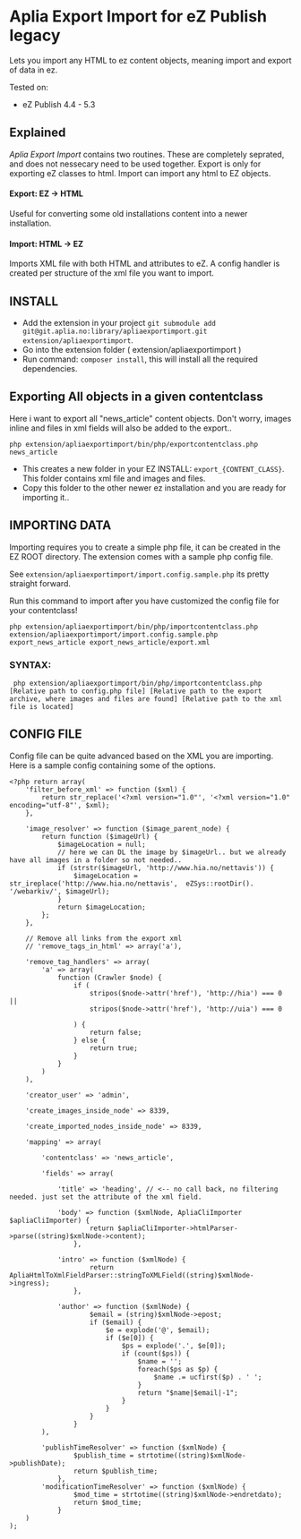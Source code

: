 # Aplia Export Import for eZ Publish legacy

Lets you import any HTML to ez content objects, meaning import and export of data in ez.

Tested on:

- eZ Publish 4.4 - 5.3


## Explained

*Aplia Export Import* contains two routines. These are completely seprated, and does not nessecary need to be used together. Export is only for exporting eZ classes to html. Import can import any html to EZ objects.


#### Export: EZ -> HTML

Useful for converting some old installations content into a newer installation.

#### Import: HTML -> EZ 

Imports XML file with both HTML and attributes to eZ. A config handler is created per structure of the xml file you want to import.


## INSTALL

- Add the extension in your project `git submodule add git@git.aplia.no:library/apliaexportimport.git extension/apliaexportimport`.
- Go into the extension folder ( extension/apliaexportimport )
- Run command: `composer install`, this will install  all the required dependencies.


## Exporting All objects in a given contentclass

Here i want to export all "news_article" content objects. Don't worry, images inline and files in xml fields will also be added to the export..

```
php extension/apliaexportimport/bin/php/exportcontentclass.php news_article
```

- This creates a new folder in your EZ INSTALL: `export_{CONTENT_CLASS}`. This folder contains xml file and images and files.
- Copy this folder to the other newer ez installation and you are ready for importing it..



## IMPORTING DATA

Importing requires you to create a simple php file, it can be created in the EZ ROOT directory. The extension comes with a sample php config file.

See `extension/apliaexportimport/import.config.sample.php` its pretty straight forward.


Run this command to import after you have customized the config file for your contentclass!

```
php extension/apliaexportimport/bin/php/importcontentclass.php extension/apliaexportimport/import.config.sample.php export_news_article export_news_article/export.xml
```

### SYNTAX:


```
 php extension/apliaexportimport/bin/php/importcontentclass.php [Relative path to config.php file] [Relative path to the export archive, where images and files are found] [Relative path to the xml file is located]
```



## CONFIG FILE

Config file can be quite advanced based on the XML you are importing. Here is a sample config containing some of the options.


```
<?php return array(
    'filter_before_xml' => function ($xml) {
        return str_replace('<?xml version="1.0"', '<?xml version="1.0" encoding="utf-8"', $xml);
    },

    'image_resolver' => function ($image_parent_node) {
        return function ($imageUrl) {
            $imageLocation = null;
            // here we can DL the image by $imageUrl.. but we already have all images in a folder so not needed..
            if (strstr($imageUrl, 'http://www.hia.no/nettavis')) {
                $imageLocation = str_ireplace('http://www.hia.no/nettavis',  eZSys::rootDir(). '/webarkiv/', $imageUrl);
            }
            return $imageLocation;
        };
    },

    // Remove all links from the export xml
    // 'remove_tags_in_html' => array('a'),

    'remove_tag_handlers' => array(
        'a' => array(
            function (Crawler $node) {
                if (
                    stripos($node->attr('href'), 'http://hia') === 0 ||
                    stripos($node->attr('href'), 'http://uia') === 0

                ) {
                    return false;
                } else {
                    return true;
                }
            }
        )
    ),

    'creator_user' => 'admin',

    'create_images_inside_node' => 8339,

    'create_imported_nodes_inside_node' => 8339,

    'mapping' => array(

        'contentclass' => 'news_article',

        'fields' => array(

            'title' => 'heading', // <-- no call back, no filtering needed. just set the attribute of the xml field.

            'body' => function ($xmlNode, ApliaCliImporter $apliaCliImporter) {
                    return $apliaCliImporter->htmlParser->parse((string)$xmlNode->content);
                },

            'intro' => function ($xmlNode) {
                    return ApliaHtmlToXmlFieldParser::stringToXMLField((string)$xmlNode->ingress);
                },

            'author' => function ($xmlNode) {
                    $email = (string)$xmlNode->epost;
                    if ($email) {
                        $e = explode('@', $email);
                        if ($e[0]) {
                            $ps = explode('.', $e[0]);
                            if (count($ps)) {
                                $name = '';
                                foreach($ps as $p) {
                                    $name .= ucfirst($p) . ' ';
                                }
                                return "$name|$email|-1";
                            }
                        }
                    }
                }
        ),

        'publishTimeResolver' => function ($xmlNode) {
                $publish_time = strtotime((string)$xmlNode->publishDate);
                return $publish_time;
            },
        'modificationTimeResolver' => function ($xmlNode) {
                $mod_time = strtotime((string)$xmlNode->endretdato);
                return $mod_time;
            }
    )
);


```


